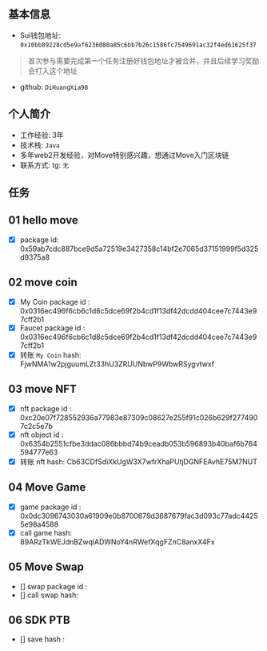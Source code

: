 ## 基本信息
- Sui钱包地址: `0x10bb89228cd5e9af6236080a85c6bb7b26c1586fc7549691ac32f4ed61625f37`
> 首次参与需要完成第一个任务注册好钱包地址才被合并，并且后续学习奖励会打入这个地址
- github: `DiHuangXia98`

## 个人简介
- 工作经验: 3年
- 技术栈: `Java`
- 多年web2开发经验，对Move特别感兴趣，想通过Move入门区块链
- 联系方式: tg: `无` 

## 任务

##   01 hello move  
- [x] package id: 0x59ab7cdc887bce9d5a72519e3427358c14bf2e7065d37151999f5d325d9375a8

##   02 move coin
- [x] My Coin package id : 0x0316ec496f6cb6c1d8c5dce69f2b4cd1f13df42dcdd404cee7c7443e97cff2b1
- [x] Faucet package id : 0x0316ec496f6cb6c1d8c5dce69f2b4cd1f13df42dcdd404cee7c7443e97cff2b1
- [x] 转账 `My Coin` hash: FjwNMA1w2pjguumLZt33hU3ZRUUNbwP9WbwRSygvtwxf

##   03 move NFT
- [x] nft package id : 0xc20e07f728552936a77983e87309c08627e255f91c026b629f2774907c2c5e7b
- [x] nft object id : 0x6354b2551cfbe3ddac086bbbd74b9ceadb053b596893b40baf6b764594777e63
- [x] 转账 nft  hash: Cb63CDfSdiXkUgW3X7wfrXhaPUtjDGNFEAvhE75M7NUT

##   04 Move Game
- [x] game package id : 0x0dc3096743030a61909e0b8700679d3687679fac3d093c77adc44255e98a4588
- [x] call game hash: 89ARzTkWEJdnBZwqiADWNoY4nRWefXqgFZnC8anxX4Fx

##   05 Move Swap
- [] swap package id :
- [] call swap hash:

##   06 SDK PTB
- [] save hash :
